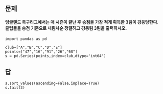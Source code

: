 <h2>문제</h2>
<h4>잉글랜드 축구리그에서는 매 시즌이 끝난 후 승점을 가장 적게 획득한 3팀이 강등당한다.
  <br>
클럽들을 승점 기준으로 내림차순 정렬하고 강등팀 3팀을 출력하시오.</h4>

```
import pandas as pd

club=["A","B","C","D","E"]
points=["47","16","91","26","68"]
s = pd.Series(points,index=club,dtype='int64')
```

<h2>답</h2>

```
s.sort_values(ascending=False,inplace=True)
s.tail(3)
```
